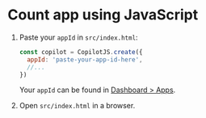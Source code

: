 # Count app using JavaScript

1. Paste your `appId` in `src/index.html`:

   ```js
   const copilot = CopilotJS.create({
     appId: 'paste-your-app-id-here',
     //...
   })
   ```

   Your `appId` can be found in [Dashboard > Apps](https://dashboard.copilotjs.com/apps).

2. Open `src/index.html` in a browser.
